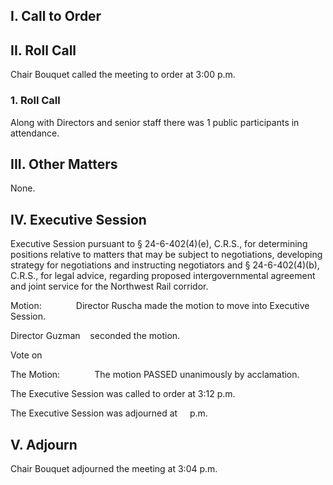 ## I. Call to Order

## II. Roll Call

Chair Bouquet called the meeting to order at 3:00 p.m.

### 1. Roll Call

Along with Directors and senior staff there was 1 public participants in attendance.

## III. Other Matters

None.

## IV. Executive Session

Executive Session pursuant to § 24-6-402(4)(e), C.R.S., for determining positions relative to matters that may be subject to negotiations, developing strategy for negotiations and instructing negotiators and § 24-6-402(4)(b), C.R.S., for legal advice, regarding proposed intergovernmental agreement and joint service for the Northwest Rail corridor.

Motion:              Director Ruscha made the motion to move into Executive Session.

Director  Guzman     seconded the motion.

Vote on

The Motion:              The motion PASSED unanimously by acclamation.

The Executive Session was called to order at 3:12 p.m.

The Executive Session was adjourned at     p.m.

## V. Adjourn

Chair Bouquet adjourned the meeting at 3:04 p.m.